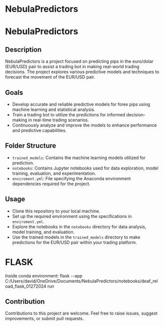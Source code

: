# NebulaPredictors

# NebulaPredictors

## Description
NebulaPredictors is a project focused on predicting pips in the euro/dolar (EUR/USD) pair to assist a trading bot in making real-world trading decisions. The project explores various predictive models and techniques to forecast the movement of the EUR/USD pair.

## Goals
- Develop accurate and reliable predictive models for forex pips using machine learning and statistical analysis.
- Train a trading bot to utilize the predictions for informed decision-making in real-time trading scenarios.
- Continuously analyze and improve the models to enhance performance and predictive capabilities.

## Folder Structure
- `trained_models`: Contains the machine learning models utilized for prediction.
- `notebooks`: Contains Jupyter notebooks used for data exploration, model training, evaluation, and experimentation.
- `enviroment.yml`: File specifying the Anaconda environment dependencies required for the project.

## Usage
- Clone this repository to your local machine.
- Set up the required environment using the specifications in `enviroment.yml`.
- Explore the notebooks in the `notebooks` directory for data analysis, model training, and evaluation.
- Use the trained models in the `trained_models` directory to make predictions for the EUR/USD pair within your trading platform.

# FLASK
Inside conda environment:
flask --app C:/Users/david/OneDrive/Documents/NebulaPredictors/notebooks/deaf_reload_flask_01272024 run

## Contribution
Contributions to this project are welcome. Feel free to raise issues, suggest improvements, or submit pull requests.

